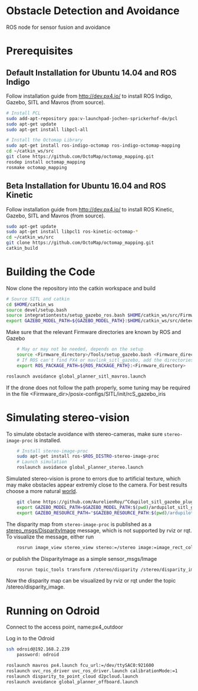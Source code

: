 # Obstacle Detection and Avoidance
ROS node for sensor fusion and avoidance

# Prerequisites

## Default Installation for Ubuntu 14.04 and ROS Indigo

Follow installation guide from http://dev.px4.io/ to install ROS Indigo, Gazebo, SITL and Mavros (from source).

```bash
# Install PCL
sudo add-apt-repository ppa:v-launchpad-jochen-sprickerhof-de/pcl
sudo apt-get update
sudo apt-get install libpcl-all
```

```bash
# Install the Octomap Library
sudo apt-get install ros-indigo-octomap ros-indigo-octomap-mapping
cd ~/catkin_ws/src
git clone https://github.com/OctoMap/octomap_mapping.git
rosdep install octomap_mapping
rosmake octomap_mapping
```

## Beta Installation for Ubuntu 16.04 and ROS Kinetic

Follow installation guide from http://dev.px4.io/ to install ROS Kinetic, Gazebo, SITL and Mavros (from source).

```bash
sudo apt-get update
sudo apt-get install libpcl1 ros-kinetic-octomap-*
cd ~/catkin_ws/src
git clone https://github.com/OctoMap/octomap_mapping.git
catkin_build
```

# Building the Code

Now clone the repository into the catkin workspace and build
```bash
# Source SITL and catkin
cd $HOME/catkin_ws
source devel/setup.bash
source integrationtests/setup_gazebo_ros.bash $HOME/catkin_ws/src/Firmware
export GAZEBO_MODEL_PATH=${GAZEBO_MODEL_PATH}:$HOME/catkin_ws/src/detection/models
```

Make sure that the relevant Firmware directories are known by ROS and Gazebo
```bash
	# May or may not be needed, depends on the setup
	source <Firmware_directory>/Tools/setup_gazebo.bash <Firmware_directory> <Firmware_directory>/build_posix_sitl_default
	# If ROS can't find PX4 or mavlink_sitl_gazebo, add the directories to ROS_PACKAGE_PATH, e.g.
	export ROS_PACKAGE_PATH=${ROS_PACKAGE_PATH}:<Firmware_directory>
``` 

```bash
roslaunch avoidance global_planner_sitl_mavros.launch
```

If the drone does not follow the path properly, some tuning may be required in the file 
<Firmware_dir>/posix-configs/SITL/init/rcS_gazebo_iris


# Simulating stereo-vision
To simulate obstacle avoidance with stereo-cameras, make sure `stereo-image-proc` is installed.
```bash
	# Install stereo-image-proc
	sudo apt-get install ros-$ROS_DISTRO-stereo-image-proc
	# Launch simulation
	roslaunch avoidance global_planner_stereo.launch
```
Simulated stereo-vision is prone to errors due to artificial texture, which may make obstacles appear extremly close to the camera. For best results choose a more natural [world](https://github.com/AurelienRoy/ardupilot_sitl_gazebo_plugin/tree/master/ardupilot_sitl_gazebo_plugin/worlds/outdoor_village).
```bash
	git clone https://github.com/AurelienRoy/^Cdupilot_sitl_gazebo_plugin.git
	export GAZEBO_MODEL_PATH=$GAZEBO_MODEL_PATH:$(pwd)/ardupilot_sitl_gazebo_plugin/ardupilot_sitl_gazebo_plugin/meshes/meshes_outdoor
	export GAZEBO_RESOURCE_PATH="$GAZEBO_RESOURCE_PATH:$(pwd)/ardupilot_sitl_gazebo_plugin/ardupilot_sitl_gazebo_plugin" 
```
 
The disparity map from `stereo-image-proc` is published as a
[stereo_msgs/DisparityImage](http://docs.ros.org/api/stereo_msgs/html/msg/DisparityImage.html) message, which is not supported by rviz or rqt. To visualize the message, either run
```bash
	rosrun image_view stereo_view stereo:=/stereo image:=image_rect_color
```
or publish the DisparityImage as a simple sensor_msgs/Image 
```bash
	rosrun topic_tools transform /stereo/disparity /stereo/disparity_image sensor_msgs/Image 'm.image'
```
Now the disparity map can be visualized by rviz or rqt under the topic /stereo/disparity_image.




# Running on Odroid
Connect to the access point, name:px4_outdoor

Log in to the Odroid
```bash
ssh odroid@192.168.2.239
	password: odroid
```

```bash
roslaunch mavros px4.launch fcu_url:=/dev/ttySAC0:921600
roslaunch uvc_ros_driver uvc_ros_driver.launch calibrationMode:=1
roslaunch disparity_to_point_cloud d2pcloud.launch
roslaunch avoidance global_planner_offboard.launch
```